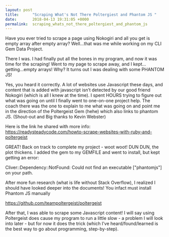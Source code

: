 ```yaml
---
layout: post
title:      "Scraping What's Not There Poltergiest and Phantom JS "
date:       2018-04-13 19:31:05 +0000
permalink:  scraping_whats_not_there_poltergiest_and_phantom_js
---
```



Have you ever tried to scrape a page using Nokogiri and all you get is empty array after empty array? Well…that was me while working on my CLI Gem Data Project. 

There I was. I had finally put all the bones in my program, and now it was time for the scraping! Went to my page to scrape away, and I kept…getting…empty arrays! Why? It turns out I was dealing with some PHANTOM JS! 

Yes, you heard it correctly. A lot of websites use Javascript these days, and content that is added with javascript isn’t detected by our good friend Nokogiri (which is all I knew at the time). I spent HOURS trying to figure out what was going on until I finally went to one-on-one project help. The coach there was the one to explain to me what was going on and point me in the direction  of the Poltergeist Gem (hehe) which also links to phantom JS.  (Shout-out and Big thanks to Kevin Webster)

Here is the link he shared with more info: 
https://readysteadycode.com/howto-scrape-websites-with-ruby-and-poltergeist


GREAT! Back on track to complete my project - woot woot! DUN DUN, the plot thickens. 
I added the gem to my GEMFILE and went to install, but kept getting an error: 

Cliver::Dependency::NotFound: Could not find an executable ["phantomjs"] on your path.


After more fun research (what is life without Stack Overflow), I realized I should have looked deeper into the documents! You infact must install Phantom JS manually

https://github.com/teampoltergeist/poltergeist


After that, I was able to scrape some Javascript content! I will say using Poltergeist does cause my program to run a little slow - a problem I will look into later - but for now it does the trick (which I’ve heard/found/learned is the best way to go about programming, step-by-step). 


